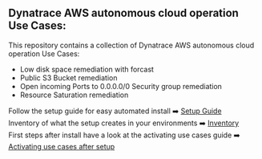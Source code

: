 ## Dynatrace AWS autonomous cloud operation Use Cases:

This repository contains a collection of Dynatrace AWS autonomous cloud operation Use Cases:

- Low disk space remediation with forcast
- Public S3 Bucket remediation
- Open incoming Ports to 0.0.0.0/0 Security group remediation
- Resource Saturation remediation

Follow the setup guide for easy automated install ➡️ [Setup Guide](https://github.com/danatrace/Dynatrace-AWS-Automation-Use-Cases/blob/main/setup.md) <br>
Inventory of what the setup creates in your environments ➡️ [Inventory](https://github.com/danatrace/Dynatrace-AWS-Automation-Use-Cases/blob/main/inventory.md) <br>
First steps after install have a look at the activating use cases guide ➡️ [Activating use cases after setup](https://github.com/danatrace/Dynatrace-AWS-Automation-Use-Cases/blob/main/friststeps.md)
